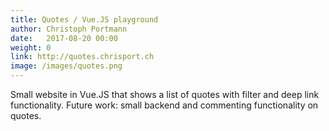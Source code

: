 ```yaml
---
title: Quotes / Vue.JS playground
author: Christoph Portmann
date:   2017-08-20 00:00
weight: 0
link: http://quotes.chrisport.ch
image: /images/quotes.png
---
```

Small website in Vue.JS that shows a list of quotes with filter and deep link functionality. Future work: small backend and
commenting functionality on quotes.